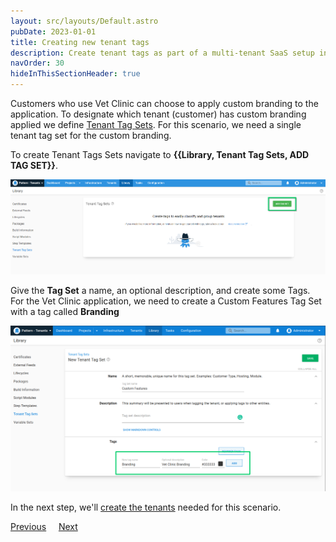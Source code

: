 ```yaml
---
layout: src/layouts/Default.astro
pubDate: 2023-01-01
title: Creating new tenant tags
description: Create tenant tags as part of a multi-tenant SaaS setup in Octopus Deploy.
navOrder: 30
hideInThisSectionHeader: true
---
```


Customers who use Vet Clinic can choose to apply custom branding to the application. To designate which tenant (customer) has custom branding applied we define [Tenant Tag Sets](/docs/tenants/tenant-tags/). For this scenario, we need a single tenant tag set for the custom branding.

To create Tenant Tags Sets navigate to **{{Library, Tenant Tag Sets, ADD TAG SET}}**.

![](/docs/tenants/guides/multi-tenant-saas-application/images/add-new-tenant-tag.png "width=500")

Give the **Tag Set** a name, an optional description, and create some Tags.  For the Vet Clinic application, we need to create a Custom Features Tag Set with a tag called **Branding**

![](/docs/tenants/guides/multi-tenant-saas-application/images/creating-new-tenant-tag.png "width=500")

In the next step, we'll [create the tenants](/docs/tenants/guides/multi-tenant-saas-application/creating-new-tenants/) needed for this scenario.

<span><a class="btn btn-secondary" href="/docs/tenants/guides/multi-tenant-saas-application/creating-new-project">Previous</a></span>&nbsp;&nbsp;&nbsp;&nbsp;&nbsp;<span><a class="btn btn-success" href="/docs/tenants/guides/multi-tenant-saas-application/creating-new-tenants">Next</a></span>
